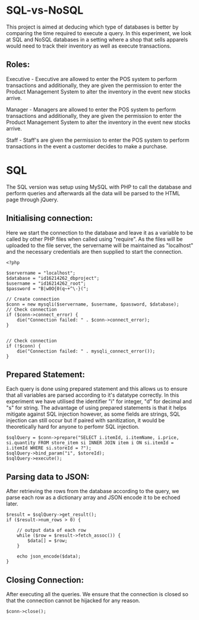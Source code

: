 # SQL-vs-NoSQL
This project is aimed at deducing which type of databases is better by comparing the time required to execute a query. In this experiment, we look at SQL and NoSQL databases in a setting where a shop that sells apparels would need to track their inventory as well as execute transactions.

## Roles:
Executive - Executive are allowed to enter the POS system to perform transactions and additionally, they are given the permission to enter the Product Management System to alter the inventory in the event new stocks arrive.

Manager - Managers are allowed to enter the POS system to perform transactions and additionally, they are given the permission to enter the Product Management System to alter the inventory in the event new stocks arrive.

Staff - Staff's are given the permission to enter the POS system to perform transactions in the event a customer decides to make a purchase.


# SQL
The SQL version was setup using MySQL with PHP to call the database and perform queries and afterwards all the data will be parsed to the HTML page through jQuery.

## Initialising connection:
Here we start the connection to the database and leave it as a variable to be called by other PHP files when called using "require". As the files will be uploaded to the file server, the servername will be maintained as "localhost" and the necessary credentials are then supplied to start the connection.
```
<?php

$servername = "localhost";
$database = "id16214262_dbproject";
$username = "id16214262_root";
$password = "B|w0O{0(q~+^\-}(";

// Create connection
$conn = new mysqli($servername, $username, $password, $database);
// Check connection
if ($conn->connect_error) {
    die("Connection failed: " . $conn->connect_error);
}


// Check connection
if (!$conn) {
    die("Connection failed: " . mysqli_connect_error());
} 
```

## Prepared Statement:
Each query is done using prepared statement and this allows us to ensure that all variables are parsed according to it's datatype correctly. In this experiment we have utilised the identifier "i" for integer, "d" for decimal and "s" for string. The advantage of using prepared statements is that it helps mitigate against SQL injection however, as some fields are strings, SQL injection can still occur but if paired with sanitization, it would be theoretically hard for anyone to perfomr SQL injection.
```
$sqlQuery = $conn->prepare("SELECT i.itemId, i.itemName, i.price, si.quantity FROM store_item si INNER JOIN item i ON si.itemId = i.itemId WHERE si.storeId = ?");
$sqlQuery->bind_param("i", $storeId);
$sqlQuery->execute();
```

## Parsing data to JSON:
After retrieving the rows from the database according to the query, we parse each row as a dictionary array and JSON encode it to be echoed later.
```
$result = $sqlQuery->get_result();
if ($result->num_rows > 0) {

    // output data of each row  
    while ($row = $result->fetch_assoc()) {
        $data[] = $row;
    }
    
    echo json_encode($data);
}
```

## Closing Connection:
After executing all the queries. We ensure that the connection is closed so that the connection cannot be hijacked for any reason.
```
$conn->close();
```
